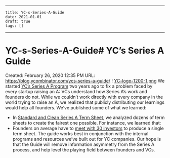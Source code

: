 
---
    title: YC-s-Series-A-Guide
    date: 2021-01-01    
    draft: true
    tags: []
---
# YC-s-Series-A-Guide# YC’s Series A Guide
Created: February 26, 2020 12:35 PM
URL: https://blog.ycombinator.com/ycs-series-a-guide/
!
[YC-logo-1200-1.png](YC%E2%80%99s%20Series%20A%20Guide%20dfb2ef71cfb9490e932414037a59cf82/YC-logo-1200-1.png)
We started [YC’s Series A Program](https://blog.ycombinator.com/yc-series-a-program/) two years ago to fix a problem faced by every startup raising an A: VCs understand how Series A’s work and founders do not.
While we couldn’t work directly with every company in the world trying to raise an A, we realized that publicly distributing our learnings would help all founders.
We’ve published some of what we learned:
- In [Standard and Clean Series A Term Sheet](https://blog.ycombinator.com/a-standard-and-clean-series-a-term-sheet/), we analyzed dozens of term sheets to create the fairest one possible.
For instance, we learned that:
- Founders on average have to [meet with 30 investors](https://www.ycombinator.com/resources/the-series-a-fundraising-process) to produce a single term sheet.
The guide works best in conjunction with the internal programs and resources we’ve built out for YC companies.
Our hope is that the Guide will remove information asymmetry from the Series A process, and help level the playing field between founders and VCs.
